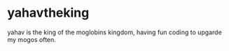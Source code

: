 # yahavtheking
yahav is the king of the moglobins kingdom, having fun coding to upgarde my mogos often.
